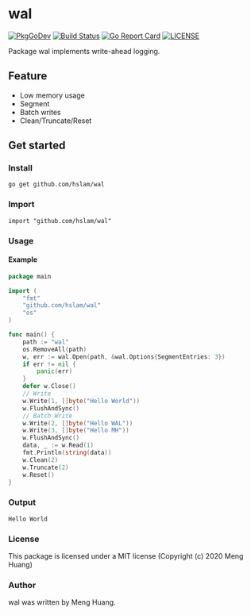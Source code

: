 # wal
[![PkgGoDev](https://pkg.go.dev/badge/github.com/hslam/wal)](https://pkg.go.dev/github.com/hslam/wal)
[![Build Status](https://github.com/hslam/wal/workflows/build/badge.svg)](https://github.com/hslam/wal/actions)
[![Go Report Card](https://goreportcard.com/badge/github.com/hslam/wal?v=7e100)](https://goreportcard.com/report/github.com/hslam/wal)
[![LICENSE](https://img.shields.io/github/license/hslam/wal.svg?style=flat-square)](https://github.com/hslam/wal/blob/master/LICENSE)

Package wal implements write-ahead logging.

## Feature
* Low memory usage
* Segment
* Batch writes
* Clean/Truncate/Reset

## Get started

### Install
```
go get github.com/hslam/wal
```
### Import
```
import "github.com/hslam/wal"
```
### Usage
#### Example
```go
package main

import (
	"fmt"
	"github.com/hslam/wal"
	"os"
)

func main() {
	path := "wal"
	os.RemoveAll(path)
	w, err := wal.Open(path, &wal.Options{SegmentEntries: 3})
	if err != nil {
		panic(err)
	}
	defer w.Close()
	// Write
	w.Write(1, []byte("Hello World"))
	w.FlushAndSync()
	// Batch Write
	w.Write(2, []byte("Hello WAL"))
	w.Write(3, []byte("Hello MH"))
	w.FlushAndSync()
	data, _ := w.Read(1)
	fmt.Println(string(data))
	w.Clean(2)
	w.Truncate(2)
	w.Reset()
}
```

### Output
```
Hello World
```

### License
This package is licensed under a MIT license (Copyright (c) 2020 Meng Huang)


### Author
wal was written by Meng Huang.


